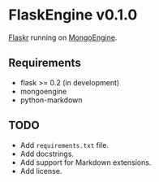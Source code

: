 FlaskEngine v0.1.0
===

[Flaskr](http://flask.pocoo.org/docs/tutorial/ "Flaskr - Flask Tutorial") running on [MongoEngine](http://hmarr.com/mongoengine/ "MongoEngine Docs").

## Requirements

* flask >= 0.2 (in development)
* mongoengine
* python-markdown

## TODO

* Add `requirements.txt` file.
* Add docstrings.
* Add support for Markdown extensions.
* Add license.